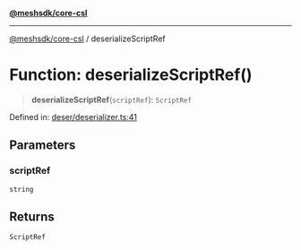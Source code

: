 [**@meshsdk/core-csl**](../README.md)

***

[@meshsdk/core-csl](../globals.md) / deserializeScriptRef

# Function: deserializeScriptRef()

> **deserializeScriptRef**(`scriptRef`): `ScriptRef`

Defined in: [deser/deserializer.ts:41](https://github.com/MeshJS/mesh/blob/1abde1553cbd7cf2cf4e40197fc0de9e4a7d0f49/packages/mesh-core-csl/src/deser/deserializer.ts#L41)

## Parameters

### scriptRef

`string`

## Returns

`ScriptRef`
